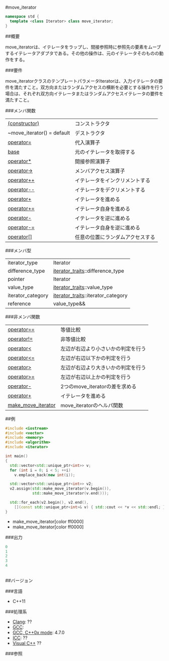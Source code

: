 #move_iterator
```cpp
namespace std {
  template <class Iterator> class move_iterator;
}
```

##概要

move_iteratorは、イテレータをラップし、間接参照時に参照先の要素をムーブするイテレータアダプタである。その他の操作は、元のイテレータそのものの動作をする。

###要件

move_iteratorクラスのテンプレートパラメータIteratorは、入力イテレータの要件を満たすこと。双方向またはランダムアクセスの横断を必要とする操作を行う場合は、それぞれ双方向イテレータまたはランダムアクセスイテレータの要件を満たすこと。

###メンバ関数

| | |
|-------------------------------------------------------------------------------------------------------------------|--------------------------------------------------|
| [(constructor)](./move_iterator/move_iterator.md) | コンストラクタ |
| ~move_iterator() = default | デストラクタ |
| [operator=](./move_iterator/op_assign.md) | 代入演算子 |
| [base](./move_iterator/base.md) | 元のイテレータを取得する |
| [operator*](./move_iterator/op_deref.md) | 間接参照演算子 |
| [operator->](./move_iterator/op_arrow.md) | メンバアクセス演算子 |
| [operator++](./move_iterator/op_increment.md) | イテレータをインクリメントする |
| [operator--](./move_iterator/op_decrement.md) | イテレータをデクリメントする |
| [operator+](./move_iterator/op_plus.md) | イテレータを進める |
| [operator+=](./move_iterator/op_plus_assign.md) | イテレータ自身を進める |
| [operator-](./move_iterator/op_minus.md) | イテレータを逆に進める |
| [operator-=](./move_iterator/op_minus_assign.md) | イテレータ自身を逆に進める |
| [operator[]](./move_iterator/op_at.md) | 任意の位置にランダムアクセスする |

###メンバ型

| | |
|-------------------|--------------------------------------------------------------------------------------------------------------------------------------|
| iterator_type | Iterator |
| difference_type | [iterator_traits](/reference/iterator/iterator_traits.md)<Iterator>::difference_type |
| pointer | Iterator |
| value_type | [iterator_traits](/reference/iterator/iterator_traits.md)<Iterator>::value_type |
| iterator_category | [iterator_traits](/reference/iterator/iterator_traits.md)<Iterator>::iterator_category |
| reference | value_type&& |

###非メンバ関数

| | |
|-----------------------------------------------------------------------------------------------------------------------------|-----------------------------------------------------|
| [operator==](./move_iterator/op_equal.md) | 等値比較 |
| [operator!=](./move_iterator/op_not_equal.md) | 非等値比較 |
| [operator<](./move_iterator/op_less.md) | 左辺が右辺より小さいかの判定を行う |
| [operator<=](./move_iterator/op_less_equal.md) | 左辺が右辺以下かの判定を行う |
| [operator>](./move_iterator/op_greater.md) | 左辺が右辺より大きいかの判定を行う |
| [operator>=](./move_iterator/op_greater_equal.md) | 左辺が右辺以上かの判定を行う |
| [operator-](./move_iterator/op_minus_free.md) | 2つのmove_iteratorの差を求める |
| [operator+](./move_iterator/op_plus_free.md) | イテレータを進める |
| [make_move_iterator](./move_iterator/make_move_iterator.md) | move_iteratorのヘルパ関数 |


##例
```cpp
#include <iostream>
#include <vector>
#include <memory>
#include <algorithm>
#include <iterator>

int main()
{
  std::vector<std::unique_ptr<int>> v;
  for (int i = 0; i < 5; ++i)
    v.emplace_back(new int(i));

  std::vector<std::unique_ptr<int>> v2;
  v2.assign(std::make_move_iterator(v.begin()),
            std::make_move_iterator(v.end()));

  std::for_each(v2.begin(), v2.end(),
    [](const std::unique_ptr<int>& v) { std::cout << *v << std::endl; });
}
```
* make_move_iterator[color ff0000]
* make_move_iterator[color ff0000]

###出力

```cpp
0
1
2
3
4


```

##

##バージョン

###言語

- C++11

###処理系

- [Clang](/implementation#clang.md): ??
- [GCC](/implementation#gcc.md): 
- [GCC, C++0x mode](/implementation#gcc.md): 4.7.0
- [ICC](/implementation#icc.md): ??
- [Visual C++](/implementation#visual_cpp.md) ??


###参照

